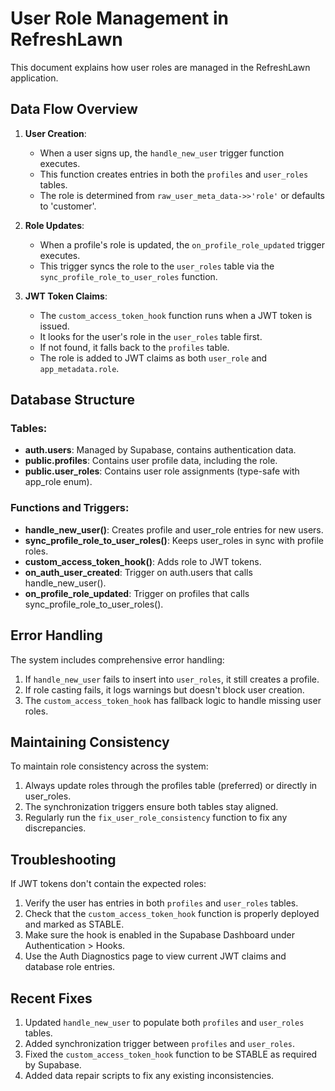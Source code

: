 # User Role Management in RefreshLawn

This document explains how user roles are managed in the RefreshLawn application.

## Data Flow Overview

1. **User Creation**:

   - When a user signs up, the `handle_new_user` trigger function executes.
   - This function creates entries in both the `profiles` and `user_roles` tables.
   - The role is determined from `raw_user_meta_data->>'role'` or defaults to 'customer'.

2. **Role Updates**:

   - When a profile's role is updated, the `on_profile_role_updated` trigger executes.
   - This trigger syncs the role to the `user_roles` table via the `sync_profile_role_to_user_roles` function.

3. **JWT Token Claims**:
   - The `custom_access_token_hook` function runs when a JWT token is issued.
   - It looks for the user's role in the `user_roles` table first.
   - If not found, it falls back to the `profiles` table.
   - The role is added to JWT claims as both `user_role` and `app_metadata.role`.

## Database Structure

### Tables:

- **auth.users**: Managed by Supabase, contains authentication data.
- **public.profiles**: Contains user profile data, including the role.
- **public.user_roles**: Contains user role assignments (type-safe with app_role enum).

### Functions and Triggers:

- **handle_new_user()**: Creates profile and user_role entries for new users.
- **sync_profile_role_to_user_roles()**: Keeps user_roles in sync with profile roles.
- **custom_access_token_hook()**: Adds role to JWT tokens.
- **on_auth_user_created**: Trigger on auth.users that calls handle_new_user().
- **on_profile_role_updated**: Trigger on profiles that calls sync_profile_role_to_user_roles().

## Error Handling

The system includes comprehensive error handling:

1. If `handle_new_user` fails to insert into `user_roles`, it still creates a profile.
2. If role casting fails, it logs warnings but doesn't block user creation.
3. The `custom_access_token_hook` has fallback logic to handle missing user roles.

## Maintaining Consistency

To maintain role consistency across the system:

1. Always update roles through the profiles table (preferred) or directly in user_roles.
2. The synchronization triggers ensure both tables stay aligned.
3. Regularly run the `fix_user_role_consistency` function to fix any discrepancies.

## Troubleshooting

If JWT tokens don't contain the expected roles:

1. Verify the user has entries in both `profiles` and `user_roles` tables.
2. Check that the `custom_access_token_hook` function is properly deployed and marked as STABLE.
3. Make sure the hook is enabled in the Supabase Dashboard under Authentication > Hooks.
4. Use the Auth Diagnostics page to view current JWT claims and database role entries.

## Recent Fixes

1. Updated `handle_new_user` to populate both `profiles` and `user_roles` tables.
2. Added synchronization trigger between `profiles` and `user_roles`.
3. Fixed the `custom_access_token_hook` function to be STABLE as required by Supabase.
4. Added data repair scripts to fix any existing inconsistencies.

